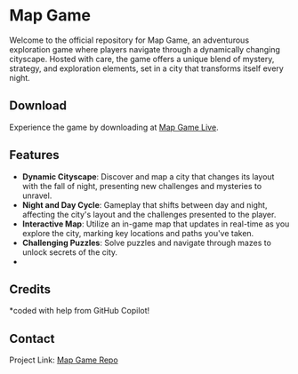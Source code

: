 # Map Game

Welcome to the official repository for Map Game, an adventurous exploration game where players navigate through a dynamically changing cityscape. Hosted with care, the game offers a unique blend of mystery, strategy, and exploration elements, set in a city that transforms itself every night.

## Download

Experience the game by downloading at [Map Game Live](https://mbermanucsc.github.io/MapGameDeploy/).

## Features

- **Dynamic Cityscape**: Discover and map a city that changes its layout with the fall of night, presenting new challenges and mysteries to unravel.
- **Night and Day Cycle**: Gameplay that shifts between day and night, affecting the city's layout and the challenges presented to the player.
- **Interactive Map**: Utilize an in-game map that updates in real-time as you explore the city, marking key locations and paths you've taken.
- **Challenging Puzzles**: Solve puzzles and navigate through mazes to unlock secrets of the city.
- 


## Credits
*coded with help from GitHub Copilot!



## Contact

Project Link: [Map Game Repo](https://github.com/FinnDePuy/MapGame)

